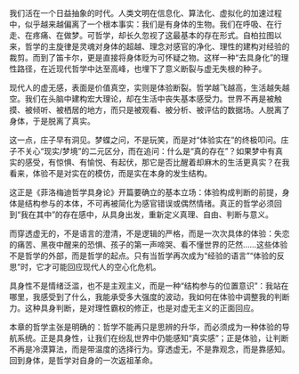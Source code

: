 我们活在一个日益抽象的时代。人类文明在信息化、算法化、虚拟化的加速过程中，似乎越来越偏离了一个根本事实：我们是有身体的生物。我们在呼吸、在行走、在疼痛、在做梦。可哲学，却长久忽视了这最基本的存在形式。自柏拉图以来，哲学的主旋律是灵魂对身体的超越、理念对感官的净化、理性的建构对经验的裁剪。而到了笛卡尔，更是直接将身体贬为可怀疑之物。这样一种“去具身化”的理性路径，在近现代哲学中达至高峰，也埋下了意义断裂与虚无失根的种子。

现代人的虚无感，表面是价值真空，实则是体验断裂。哲学越飞越高，生活越失越空。我们在头脑中建构宏大理论，却在生活中丧失基本感受力。世界不再是被触摸、被倾听、被栖居的地方，而只是被观看、被分析、被评估的数据场。人脱离了身体，于是脱离了真实。

这一点，庄子早有洞见。梦蝶之问，不是玩笑，而是对“体验实在”的终极叩问。庄子不关心“现实/梦境”的二元区分，而在追问：什么是“真的存在”？如果梦中有真实的感受，有惊惧、有愉悦、有起伏，那它是否比醒着却麻木的生活更真实？在我看来，体验不是对实在的模仿，而是实在本身的发生结构。

这正是《菲洛梅迪哲学具身论》开篇要确立的基本立场：体验构成判断的前提，身体是结构参与的本体，不可再被简化为感官错误或偶然情绪。真正的哲学必须回到“我在其中”的存在感中，从具身出发，重新定义真理、自由、判断与意义。

而穿透虚无的，不是语言的澄清，不是逻辑的严格，而是一次次具体的体验：失恋的痛苦、黑夜中醒来的恐惧、孩子的第一声啼哭、看不懂世界的茫然……这些体验不是哲学的外部，而是哲学的起点。只有当哲学再次成为“经验的语言”“体验的反思”时，它才可能回应现代人的空心化危机。

具身性不是情绪泛滥，也不是主观主义，而是一种“结构参与的位置意识”：我站在哪里，我感受到了什么，我能承受多大强度的波动，我如何在体验中调整我的判断力。这种具身判断，是对理性霸权的修正，也是对虚无主义的正面回应。

本章的哲学主张是明确的：哲学不能再只是思辨的升华，而必须成为一种体验的导航系统。正是具身性，让我们在纷乱世界中仍能感知“真实感”；正是体验，让判断不再是冷漠算法，而是带温度的选择行为。穿透虚无，不是靠观念，而是靠感知。回到身体，是哲学对自身的一次返祖革命。
